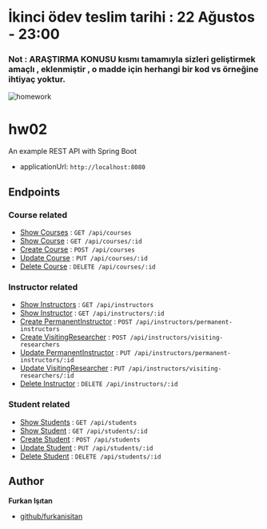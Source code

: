 # İkinci ödev teslim tarihi : 22 Ağustos - 23:00
### Not : ARAŞTIRMA KONUSU kısmı tamamıyla sizleri geliştirmek amaçlı , eklenmiştir , o madde için herhangi bir kod vs örneğine ihtiyaç yoktur.

![homework](https://user-images.githubusercontent.com/45206582/129493929-01f3b3a7-793f-4057-959a-ac5fb05ad8a8.png)

# hw02

An example REST API with Spring Boot

- applicationUrl: `http://localhost:8080`

## Endpoints

### Course related

* [Show Courses](doc/api/course/show-courses.md) : `GET /api/courses`
* [Show Course](doc/api/course/show-course.md) : `GET /api/courses/:id`
* [Create Course](doc/api/course/create-course.md) : `POST /api/courses`
* [Update Course](doc/api/course/update-course.md) : `PUT /api/courses/:id`
* [Delete Course](doc/api/course/delete-course.md) : `DELETE /api/courses/:id`

### Instructor related

* [Show Instructors](doc/api/instructor/show-instructors.md) : `GET /api/instructors`
* [Show Instructor](doc/api/instructor/show-instructor.md) : `GET /api/instructors/:id`
* [Create PermanentInstructor](doc/api/instructor/create-permanent-instructor.md) : `POST /api/instructors/permanent-instructors`
* [Create VisitingResearcher](doc/api/instructor/create-visiting-researcher.md) : `POST /api/instructors/visiting-researchers`
* [Update PermanentInstructor](doc/api/instructor/update-permanent-instructor.md) : `PUT /api/instructors/permanent-instructors/:id`
* [Update VisitingResearcher](doc/api/instructor/update-visiting-researcher.md) : `PUT /api/instructors/visiting-researchers/:id`
* [Delete Instructor](doc/api/instructor/delete-course.md) : `DELETE /api/instructors/:id`

### Student related

* [Show Students](doc/api/student/show-students.md) : `GET /api/students`
* [Show Student](doc/api/student/show-student.md) : `GET /api/students/:id`
* [Create Student](doc/api/student/create-student.md) : `POST /api/students`
* [Update Student](doc/api/student/update-student.md) : `PUT /api/students/:id`
* [Delete Student](doc/api/student/delete-student.md) : `DELETE /api/students/:id`

## Author

**Furkan Işıtan**

* [github/furkanisitan](https://github.com/furkanisitan)